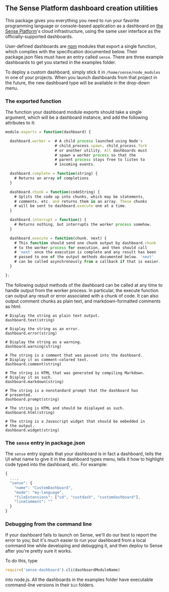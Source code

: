 ## The Sense Platform dashboard creation utilities

This package gives you everything you need to run your favorite programming language or console-based application as a dashboard on [the Sense Platform](senseplatform.com)'s cloud infrastructure, using the same user interface as the officially-supported dashboards. 

User-defined dashboards are [npm](npmjs.org) modules that export a single function, which complies with the specification documented below. Their package.json files must have an entry called `sense`. There are three example dashboards to get you started in the examples folder.

To deploy a custom dashboard, simply stick it in `/home/sense/node_modules` in one of your projects. When you launch dashboards from that project in the future, the new dashboard type will be available in the drop-down menu.

### The exported function

The function your dashboard module exports should take a single argument, which will be a dashboard instance, and add the following attributes to it:

```javascript
module.exports = function(dashboard) {

  dashboard.worker =  # A child process launched using Node's 
                      # child_process.spawn, child_process.fork 
                      # or another utility. All dashboards must
                      # spawn a worker process so that the 
                      # parent process stays free to listen to 
                      # incoming events.

  dashboard.complete = function(string) {
    # Returns an array of completions
  }

  dashboard.chunk = function(codeString) {
    # Splits the code up into chunks, which may be statements, 
    # comments, etc. and returns them in an array. These chunks
    # will be sent to dashboard.execute one at a time.
  }

  dashboard.interrupt = function() {
    # Returns nothing, but interrupts the worker process somehow.
  }

  dashboard.execute = function(chunk, next) {
    # This function should send one chunk output by dashboard.chunk
    # to the worker process for execution, and then should call 
    # 'next' once the execution is complete and any result has been
    # passed to one of the output methods documented below. 'next' 
    # can be called asynchronously from a callback if that is easier.
  }

};
```

The following output methods of the dashboard can be called at any time to handle output from the worker process. In particular, the execute function can output any result or error associated with a chunk of code. It can also output comment chunks as plain text, and markdown-formatted comments as html.

```
# Display the string as plain text output.
dashboard.text(string)

# Display the string as an error.
dashboard.error(string)

# Display the string as a warning.
dashboard.warning(string)

# The string is a comment that was passed into the dashboard.
# Display it as comment-colored text.
dashboard.comment(string)

# The string is HTML that was generated by compiling Markdown.
# Display it as such.
dashboard.markdown(string)

# The string is a nonstandard prompt that the dashboard has 
# presented.
dashboard.prompt(string)

# The string is HTML and should be displayed as such.
dashboard.html(string)

# The string is a Javascript widget that should be embedded in
# the output.
dashboard.widget(string)
```

### The `sense` entry in package.json

The `sense` entry signals that your dashboard is in fact a dashboard, tells the UI what name to give it in the dashboard types menu, tells it how to highlight code typed into the dashboard, etc. For example:

```javascript
{
  ...,
  "sense": {
    "name": "CustomDashboard",
    "mode": "my-language",
    "fileExtensions": ["cd", "custdash", "customdashboard"],
    "lineComment": ""
  }
}
```

### Debugging from the command line

If your dashboard fails to launch on Sense, we'll do our best to report the error to you; but it's much easier to run your dashboard from a local command line while developing and debugging it, and then deploy to Sense after you're pretty sure it works.

To do this, type 

```javascript
require('sense-dashboard').cli(dashboardModuleName)
```

into node.js. All the dashboards in the examples folder have executable command-line versions in their `bin` folders.